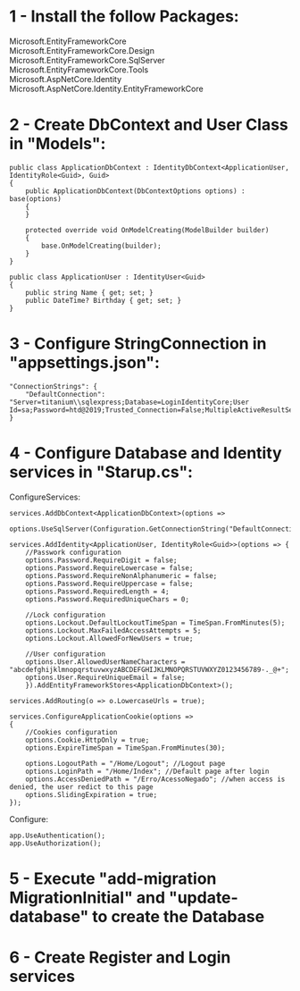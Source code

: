 # 1 - Install the follow Packages: 
Microsoft.EntityFrameworkCore  
Microsoft.EntityFrameworkCore.Design  
Microsoft.EntityFrameworkCore.SqlServer  
Microsoft.EntityFrameworkCore.Tools  
Microsoft.AspNetCore.Identity  
Microsoft.AspNetCore.Identity.EntityFrameworkCore

# 2 - Create DbContext and User Class in "Models":

	public class ApplicationDbContext : IdentityDbContext<ApplicationUser, IdentityRole<Guid>, Guid>
	{
		public ApplicationDbContext(DbContextOptions options) : base(options)
		{
		}

		protected override void OnModelCreating(ModelBuilder builder)
		{
			base.OnModelCreating(builder);
		}
	}
	
	public class ApplicationUser : IdentityUser<Guid>
	{
		public string Name { get; set; }
		public DateTime? Birthday { get; set; }
	}
	
# 3 - Configure StringConnection in "appsettings.json":

	"ConnectionStrings": {
		"DefaultConnection": "Server=titanium\\sqlexpress;Database=LoginIdentityCore;User Id=sa;Password=htd@2019;Trusted_Connection=False;MultipleActiveResultSets=true"
	}

# 4 - Configure Database and  Identity services in "Starup.cs":
ConfigureServices:
		
	services.AddDbContext<ApplicationDbContext>(options => 
                options.UseSqlServer(Configuration.GetConnectionString("DefaultConnection")));

	services.AddIdentity<ApplicationUser, IdentityRole<Guid>>(options => {
		//Passwork configuration
		options.Password.RequireDigit = false;
		options.Password.RequireLowercase = false;
		options.Password.RequireNonAlphanumeric = false;
		options.Password.RequireUppercase = false;
		options.Password.RequiredLength = 4;
		options.Password.RequiredUniqueChars = 0;

		//Lock configuration
		options.Lockout.DefaultLockoutTimeSpan = TimeSpan.FromMinutes(5);
		options.Lockout.MaxFailedAccessAttempts = 5;
		options.Lockout.AllowedForNewUsers = true;

		//User configuration
		options.User.AllowedUserNameCharacters = "abcdefghijklmnopqrstuvwxyzABCDEFGHIJKLMNOPQRSTUVWXYZ0123456789-._@+";
		options.User.RequireUniqueEmail = false;
		}).AddEntityFrameworkStores<ApplicationDbContext>();

	services.AddRouting(o => o.LowercaseUrls = true);		

	services.ConfigureApplicationCookie(options =>
	{
		//Cookies configuration
		options.Cookie.HttpOnly = true;
		options.ExpireTimeSpan = TimeSpan.FromMinutes(30);

		options.LogoutPath = "/Home/Logout"; //Logout page
		options.LoginPath = "/Home/Index"; //Default page after login
		options.AccessDeniedPath = "/Erro/AcessoNegado"; //when access is denied, the user redict to this page
		options.SlidingExpiration = true;
	});

Configure:

	app.UseAuthentication();
	app.UseAuthorization();

# 5 - Execute "add-migration MigrationInitial" and "update-database" to create the Database

# 6 - Create Register and Login services
